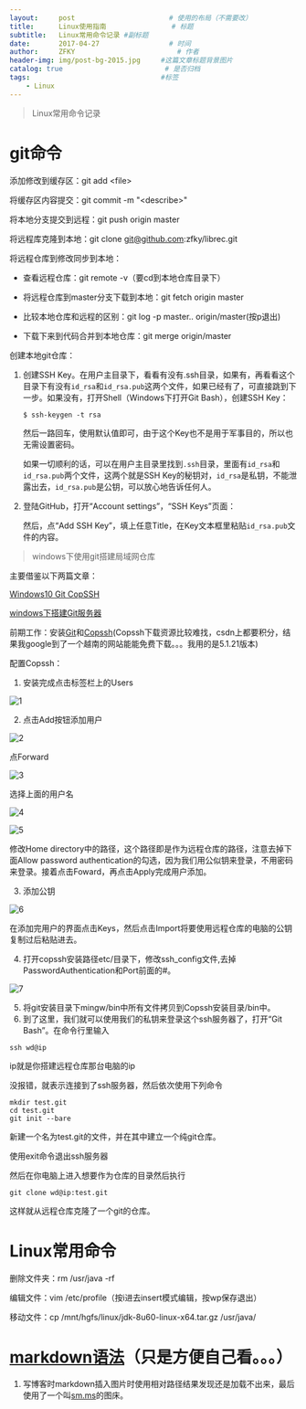 ```yaml
---
layout:     post                       # 使用的布局（不需要改）
title:      Linux使用指南                # 标题 
subtitle:   Linux常用命令记录 #副标题
date:       2017-04-27                 # 时间
author:     ZFKY                         # 作者
header-img: img/post-bg-2015.jpg     #这篇文章标题背景图片
catalog: true                         # 是否归档
tags:                                #标签
    - Linux
---
```

> Linux常用命令记录

# git命令

添加修改到缓存区：git add \<file\>

将缓存区内容提交：git commit -m "\<describe\>"

将本地分支提交到远程：git push origin master

将远程库克隆到本地：git clone git@github.com:zfky/librec.git

将远程仓库到修改同步到本地：  
- 查看远程仓库：git remote -v（要cd到本地仓库目录下）  

- 将远程仓库到master分支下载到本地：git fetch origin master  

- 比较本地仓库和远程的区别：git log -p master.. origin/master(按p退出)  

- 下载下来到代码合并到本地仓库：git merge origin/master


创建本地git仓库：

1. 创建SSH Key。在用户主目录下，看看有没有.ssh目录，如果有，再看看这个目录下有没有`id_rsa`和`id_rsa.pub`这两个文件，如果已经有了，可直接跳到下一步。如果没有，打开Shell（Windows下打开Git Bash），创建SSH Key：

   ~~~
   $ ssh-keygen -t rsa
   ~~~

   然后一路回车，使用默认值即可，由于这个Key也不是用于军事目的，所以也无需设置密码。

   如果一切顺利的话，可以在用户主目录里找到`.ssh`目录，里面有`id_rsa`和`id_rsa.pub`两个文件，这两个就是SSH Key的秘钥对，`id_rsa`是私钥，不能泄露出去，`id_rsa.pub`是公钥，可以放心地告诉任何人。

2. 登陆GitHub，打开“Account settings”，“SSH Keys”页面：

   然后，点“Add SSH Key”，填上任意Title，在Key文本框里粘贴`id_rsa.pub`文件的内容。

> windows下使用git搭建局域网仓库

主要借鉴以下两篇文章：

[Windows10 Git CopSSH](https://blog.csdn.net/u012348774/article/details/55189288)

[windows下搭建Git服务器](https://blog.csdn.net/u012150179/article/details/17029731)

前期工作：安装[Git](https://www.git-scm.com/download/)和[Copssh](http://taimienphi.vn/download-copssh-3601/6.0.0-phien-ban)(Copssh下载资源比较难找，csdn上都要积分，结果我google到了一个越南的网站能能免费下载。。。我用的是5.1.21版本)

配置Copssh：

1. 安装完成点击标签栏上的Users

![1](https://i.loli.net/2018/11/08/5be3a485bd12d.png)

2. 点击Add按钮添加用户

![2](https://i.loli.net/2018/11/08/5be3a4dc1f2fb.png)

点Forward

![3](https://i.loli.net/2018/11/08/5be3a4dcc6863.png)

选择上面的用户名

![4](https://i.loli.net/2018/11/08/5be3a4dd20054.png)

![5](https://i.loli.net/2018/11/08/5be3a4dd2d670.png)

修改Home directory中的路径，这个路径即是作为远程仓库的路径，注意去掉下面Allow password authentication的勾选，因为我们用公似钥来登录，不用密码来登录。接着点击Foward，再点击Apply完成用户添加。

3. 添加公钥

![6](https://i.loli.net/2018/11/08/5be3a4dce08c8.png)

在添加完用户的界面点击Keys，然后点击Import将要使用远程仓库的电脑的公钥复制过后粘贴进去。

4. 打开copssh安装路径etc/目录下，修改ssh_config文件,去掉PasswordAuthentication和Port前面的#。

![7](https://i.loli.net/2018/11/08/5be3a4dcd14b9.png)

5. 将git安装目录下mingw/bin中所有文件拷贝到Copssh安装目录/bin中。
6. 到了这里，我们就可以使用我们的私钥来登录这个ssh服务器了，打开“Git Bash”。在命令行里输入

```
ssh wd@ip
```

ip就是你搭建远程仓库那台电脑的ip

没报错，就表示连接到了ssh服务器，然后依次使用下列命令

```
mkdir test.git
cd test.git
git init --bare
```

新建一个名为test.git的文件，并在其中建立一个纯git仓库。

使用exit命令退出ssh服务器

然后在你电脑上进入想要作为仓库的目录然后执行

~~~
git clone wd@ip:test.git
~~~

这样就从远程仓库克隆了一个git的仓库。


# Linux常用命令

删除文件夹：rm /usr/java -rf

编辑文件：vim /etc/profile（按i进去insert模式编辑，按wp保存退出）

移动文件：cp /mnt/hgfs/linux/jdk-8u60-linux-x64.tar.gz /usr/java/



# [markdown语法](http://www.appinn.com/markdown/#p "Title")（只是方便自己看。。。）

1. 写博客时markdown插入图片时使用相对路径结果发现还是加载不出来，最后使用了一个叫[sm.ms](sm.ms)的图床。



